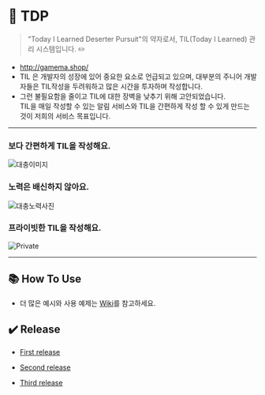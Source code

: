 # 📝 TDP
> "Today I Learned Deserter Pursuit"의 약자로서, TIL(Today I Learned) 관리 시스템입니다. ✏️
- http://gamema.shop/
- TIL 은 개발자의 성장에 있어 중요한 요소로 언급되고 있으며, 대부분의 주니어 개발자들은 TIL작성을 두려워하고 많은 시간을 투자하며 작성합니다.
- 그런 불필요함을 줄이고 TIL에 대한 장벽을 낮추기 위해 고안되었습니다.<br> 
  TIL을 매일 작성할 수 있는 알림 서비스와 TIL을 간편하게 작성 할 수 있게 만드는 것이 저희의 서비스 목표입니다.

---

### 보다 간편하게 TIL을 작성해요.
![대충이미지](https://www.naver.com/)

### 노력은 배신하지 않아요.
![대충노력사진](https://daum.net)

### 프라이빗한 TIL을 작성해요.
![Private](https://private-til.com)

---

## 📚 How To Use
- 더 많은 예시와 사용 예제는 [Wiki](https://github.com/TDP/wiki)를 참고하세요.

## ✔️ Release
- [First release](https://github.com/TDP/wiki)

- [Second release](https://github.com/TDP/wiki)

- [Third release](https://github.com/TDP/wiki)

